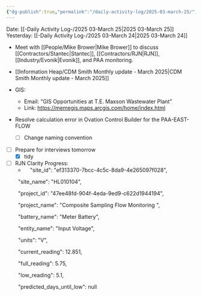 ```yaml
---
{"dg-publish":true,"permalink":"/daily-activity-log/2025-03-march-25/","noteIcon":"","created":"2025-05-20T09:18:15.561-05:00"}
---
```


Date: [[-Daily Activity Log-/2025 03-March 25\|2025 03-March 25]]
Yesterday: [[-Daily Activity Log-/2025 03-March 24\|2025 03-March 24]]

- Meet with [[People/Mike Brower\|Mike Brower]] to discuss [[Contractors/Stantec\|Stantec]], [[Contractors/RJN\|RJN]], [[Industry/Evonik\|Evonik]], and PAA monitoring.
- [[Information Heap/CDM Smith Monthly update - March 2025\|CDM Smith Monthly update - March 2025]]
- GIS:
	- Email: "GIS Opportunities at T.E. Maxson Wastewater Plant"
	- Link: https://memegis.maps.arcgis.com/home/index.html

- Resolve calculation error in Ovation Control Builder for the PAA-EAST-FLOW
	- [ ] Change naming convention
- [ ] Prepare for interviews tomorrow
	- [x] tidy
- [ ] RJN Clarity Progress:
	-     "site_id": "ef313370-7bcc-4c5c-8da9-4e265097f028",

        "site_name": "HL010104",

        "project_id": "47ee48fd-904f-4eda-9ed9-c622d1944194",

        "project_name": "Composite Sampling Flow Monitoring ",

        "battery_name": "Meter Battery",

        "entity_name": "Input Voltage",

        "units": "V",

        "current_reading": 12.851,

        "full_reading": 5.75,

        "low_reading": 5.1,

        "predicted_days_until_low": null